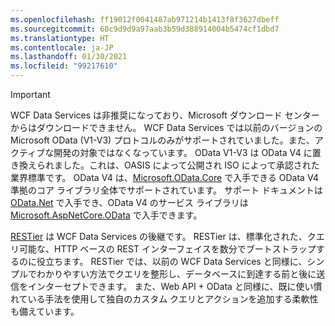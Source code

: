 ```yaml
---
ms.openlocfilehash: ff19012f0041487ab971214b1413f8f3627dbeff
ms.sourcegitcommit: 68c9d9d9a97aab3b59d388914004b5474cf1dbd7
ms.translationtype: HT
ms.contentlocale: ja-JP
ms.lasthandoff: 01/30/2021
ms.locfileid: "99217610"
---
```

> [!IMPORTANT]
> WCF Data Services は非推奨になっており、Microsoft ダウンロード センターからはダウンロードできません。
> WCF Data Services では以前のバージョンの Microsoft OData (V1-V3) プロトコルのみがサポートされていました。また、アクティブな開発の対象ではなくなっています。 OData V1-V3 は OData V4 に置き換えられました。これは、OASIS によって公開され ISO によって承認された業界標準です。 OData V4 は、[Microsoft.OData.Core](https://www.nuget.org/packages/Microsoft.OData.Core/) で入手できる OData V4 準拠のコア ライブラリ全体でサポートされています。 サポート ドキュメントは [OData.Net](https://odata.github.io/odata.net) で入手でき、OData V4 のサービス ライブラリは [Microsoft.AspNetCore.OData](https://www.nuget.org/packages/Microsoft.AspNetCore.OData) で入手できます。
>
> [RESTier](https://github.com/OData/RESTier) は WCF Data Services の後継です。 RESTier は、標準化された、クエリ可能な、HTTP ベースの REST インターフェイスを数分でブートストラップするのに役立ちます。
> RESTier では、以前の WCF Data Services と同様に、シンプルでわかりやすい方法でクエリを整形し、データベースに到達する前と後に送信をインターセプトできます。 また、Web API + OData と同様に、既に使い慣れている手法を使用して独自のカスタム クエリとアクションを追加する柔軟性も備えています。
